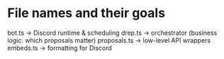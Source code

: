 
# File names and their goals
bot.ts → Discord runtime & scheduling
drep.ts → orchestrator (business logic: which proposals matter)
proposals.ts → low-level API wrappers
embeds.ts → formatting for Discord